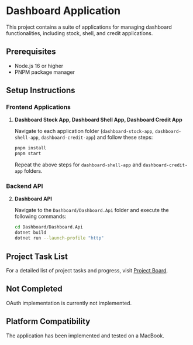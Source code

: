 
# Dashboard Application

This project contains a suite of applications for managing dashboard functionalities, including stock, shell, and credit applications.

## Prerequisites

- Node.js 16 or higher
- PNPM package manager

## Setup Instructions

### Frontend Applications

1. **Dashboard Stock App, Dashboard Shell App, Dashboard Credit App**

   Navigate to each application folder (`dashboard-stock-app`, `dashboard-shell-app`, `dashboard-credit-app`) and follow these steps:

   ```bash
   pnpm install
   pnpm start
   ```

   Repeat the above steps for `dashboard-shell-app` and `dashboard-credit-app` folders.

### Backend API

2. **Dashboard API**

   Navigate to the `Dashboard/Dashboard.Api` folder and execute the following commands:

   ```bash
   cd Dashboard/Dashboard.Api
   dotnet build
   dotnet run --launch-profile "http"
   ```

## Project Task List

For a detailed list of project tasks and progress, visit [Project Board](https://github.com/users/chamilu/projects/2).

## Not Completed

OAuth implementation is currently not implemented.

## Platform Compatibility

The application has been implemented and tested on a MacBook.
